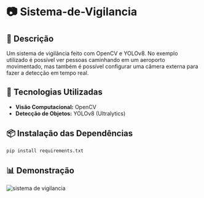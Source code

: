 # 📷 Sistema-de-Vigilancia

## 📄 Descrição
Um sistema de vigilância feito com OpenCV e YOLOv8. No exemplo utilizado é possível ver pessoas caminhando em um aeroporto movimentado, mas também é possível configurar uma câmera externa para fazer a detecção em tempo real.

## 🚀 Tecnologias Utilizadas
- **Visão Computacional:** OpenCV
- **Detecção de Objetos:** YOLOv8 (Ultralytics)

## 📦 Instalação das Dependências
```bash
pip install requirements.txt
```

## 📊 Demonstração
![sistema de vigilancia](https://github.com/user-attachments/assets/34651f32-3be0-4afd-ac90-cf24c89fa383)
